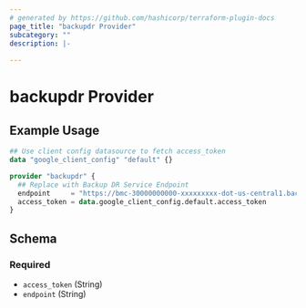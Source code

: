```yaml
---
# generated by https://github.com/hashicorp/terraform-plugin-docs
page_title: "backupdr Provider"
subcategory: ""
description: |-
  
---
```


# backupdr Provider



## Example Usage

```terraform
## Use client config datasource to fetch access_token
data "google_client_config" "default" {}

provider "backupdr" {
  ## Replace with Backup DR Service Endpoint
  endpoint     = "https://bmc-30000000000-xxxxxxxxx-dot-us-central1.backupdr.googleusercontent.com"
  access_token = data.google_client_config.default.access_token
}
```

<!-- schema generated by tfplugindocs -->
## Schema

### Required

- `access_token` (String)
- `endpoint` (String)
